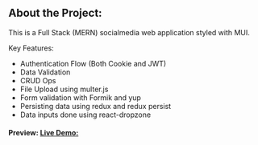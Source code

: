 ## About the Project:
This is a Full Stack (MERN) socialmedia web application styled with MUI.

Key Features:
- Authentication Flow (Both Cookie and JWT)
- Data Validation
- CRUD Ops
- File Upload using multer.js
- Form validation with Formik and yup
- Persisting data using redux and redux persist
- Data inputs done using react-dropzone


#### Preview: [Live Demo:](https://sociopedia-mern-01.onrender.com)
